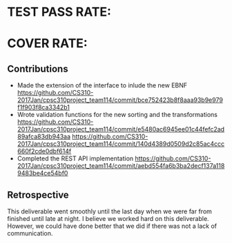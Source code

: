 # TEST PASS RATE: 
# COVER RATE: 

## Contributions
- Made the extension of the interface to inlude the new EBNF https://github.com/CS310-2017Jan/cpsc310project_team114/commit/bce752423b8f8aaa93b9e979f1f903f8ca3342b1
- Wrote validation functions for the new sorting and the transformations https://github.com/CS310-2017Jan/cpsc310project_team114/commit/e5480ac6945ee01c44fefc2ad89afca83db943aa https://github.com/CS310-2017Jan/cpsc310project_team114/commit/140d4389d0509d2c85ac4ccc660f2cde0dbf614f 
- Completed the REST API implementation https://github.com/CS310-2017Jan/cpsc310project_team114/commit/aebd554fa6b3ba2decf137a1189483be4ce54bf0

## Retrospective
This deliverable went smoothly until the last day when we were far from finished until late at night. 
I believe we worked hard on this deliverable. However, we could have done better that we did if there was 
not a lack of communication.
